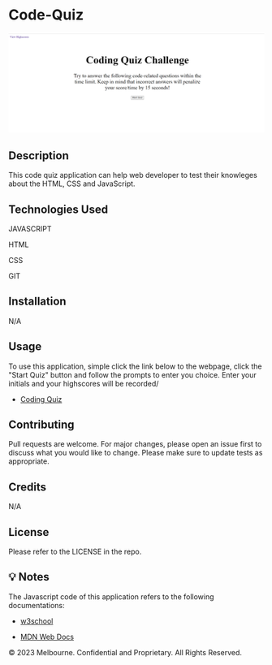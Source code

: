 # Code-Quiz

![Code-Quiz ScreenShot](./assets/images/Coding%20Quiz%20Screenshot.png)

## Description

This code quiz application can help web developer to test their knowleges about the HTML, CSS and JavaScript. 

## Technologies Used

JAVASCRIPT

HTML

CSS

GIT

## Installation 

N/A

## Usage

To use this application, simple click the link below to the webpage, click the "Start Quiz" button and follow the prompts to enter you choice. Enter your initials and your highscores will be recorded/

* [Coding Quiz](https://gesu001.github.io/Code-Quiz/)


## Contributing
Pull requests are welcome. For major changes, please open an issue first to discuss what you would like to change. Please make sure to update tests as appropriate.

## Credits
N/A

## License
Please refer to the LICENSE in the repo.

## 💡 Notes

The Javascript code of this application refers to the following documentations:

* [w3school](https://www.w3schools.com/js/default.asp)

* [MDN Web Docs](https://developer.mozilla.org/en-US/docs/Web/JavaScript)

© 2023 Melbourne. Confidential and Proprietary. All Rights Reserved.